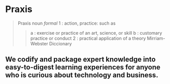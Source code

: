 # Praxis
> Praxis noun _formal_
> 1 : action, practice: such as
>> a : exercise or practice of an art, science, or skill
>> b : customary practice or conduct
> 2 : practical application of a theory
> Mirriam-Webster Diccionary
## We codify and package expert knowledge into easy-to-digest learning experiences for anyone who is curious about technology and business.
